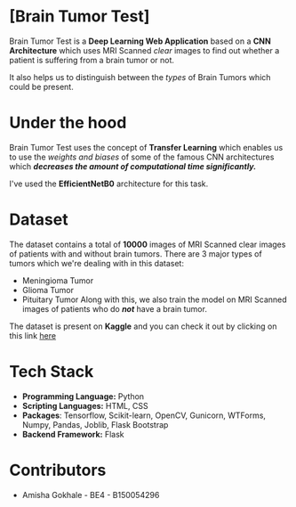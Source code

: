 
# [Brain Tumor Test]

Brain Tumor Test is a **Deep Learning Web Application** based on a **CNN Architecture** which uses MRI Scanned *clear* images to find out whether a patient is suffering from a brain tumor or not.

It also helps us to distinguish between the *types* of Brain Tumors which could be present. 


# Under the hood

Brain Tumor Test uses the concept of **Transfer Learning** which enables us to use the *weights and biases* of some of the famous CNN architectures which ***decreases the amount of computational time significantly.***

I've used the **EfficientNetB0** architecture for this task.


# Dataset

The dataset contains a total of **10000** images of MRI Scanned clear images of patients with and without brain tumors.
There are 3 major types of tumors which we're dealing with in this dataset:
- Meningioma Tumor
- Glioma Tumor
- Pituitary Tumor
Along with this, we also train the model on MRI Scanned images of patients who do ***not*** have a brain tumor.

The dataset is present on **Kaggle** and you can check it out by clicking on this link [here](https://www.kaggle.com/sartajbhuvaji/brain-tumor-classification-mri)


  
# Tech Stack

- **Programming Language:** Python
- **Scripting Languages:** HTML, CSS
- **Packages**: Tensorflow, Scikit-learn, OpenCV, Gunicorn, WTForms, Numpy, Pandas, Joblib, Flask Bootstrap
- **Backend Framework:** Flask

  
# Contributors
- Amisha Gokhale - BE4 - B150054296
  
